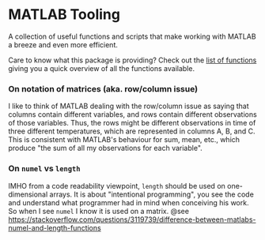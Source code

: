 # MATLAB Tooling

A collection of useful functions and scripts that make working with MATLAB a breeze and even more efficient.

Care to know what this package is providing? Check out the [list of functions](FUNCTIONS.md) giving you a quick overview of all the functions available.

### On notation of matrices (aka. **row/column issue**)

I like to think of MATLAB dealing with the row/column issue as saying that columns contain different variables, and rows contain different observations of those variables. Thus, the rows might be different observations in time of three different temperatures, which are represented in columns A, B, and C. This is consistent with MATLAB's behaviour for sum, mean, etc., which produce "the sum of all my observations for each variable".

### On `numel` vs `length`

IMHO from a code readability viewpoint, `length` should be used on one-dimensional arrays. It is about "intentional programming", you see the code and understand what programmer had in mind when conceiving his work. So when I see `numel` I know it is used on a matrix.
@see https://stackoverflow.com/questions/3119739/difference-between-matlabs-numel-and-length-functions
